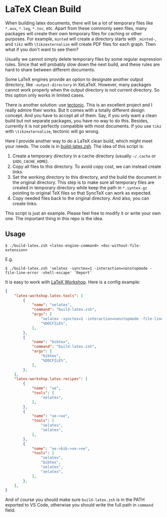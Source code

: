 # LaTeX Clean Build

When building latex documents, there will be a lot of temporary files like `*.aux`, `*.log`, `*.toc`, etc. Apart from these commonly seen files, many packages will create their own temporary files for caching or other purposes. For example, `minted` will create a directory starts with `_minted-`, and `tikz` with `\tikzexternalize` will create PDF files for each graph. Then what if you don't want to see them?

Usually we cannot simply delete temporary files by some regular expression rules. Since that will probably slow down the next build, and these rules are hard to share between different documents.

Some LaTeX engines provide an option to designate another output directory, like `-output-directory` in XeLaTeX. However, many packages cannot work properly when the output directory is not current directory. So this option only works in limited cases.

There is another solution: use [tectonic](https://github.com/tectonic-typesetting/tectonic). This is an excellent project and I really admire their works. But it comes with a totally different design concept. And you have to accept all of them. Say, if you only want a clean build but not separate packages, you have no way to do this. Besides, currently it is not perfectly compatible with most documents. If you use `tikz` with `\tikzexternalize`, tectonic will go wrong.

Here I provide another way to do a LaTeX clean build, which might meet your needs. The code is in [build-latex.zsh](/build-latex.zsh). The idea of this script is:

1. Create a temporary directory in a cache directory (usually `~/.cache` or `$XDG_CACHE_HOME`).
1. Copy all files to this directory. To avoid copy cost, we can instead create links.
1. Set the working directory to this directory, and the build the document in the original directory. This step is to make sure all temporary files are created in temporary directory while keep the path in `*.syntex.gz` pointing to original TeX files so that SyncTeX can work as expected.
1. Copy needed files back to the original directory. And also, you can create links.

This script is just an example. Please feel free to modify it or write your own one. The important thing in this repo is the idea.

## Usage

```console
$ ./build-latex.zsh <latex-engine-command> <doc-without-file-extension>
```

E.g.

```console
$ ./build-latex.zsh 'xelatex -synctex=1 -interaction=nonstopmode -file-line-error -shell-escape' 'Report'
```

It is easy to work with [LaTeX Workshop](https://github.com/James-Yu/LaTeX-Workshop). Here is a config example:

```json
{
    "latex-workshop.latex.tools": [
        {
            "name": "xelatex",
            "command": "build-latex.zsh",
            "args": [
                "xelatex -synctex=1 -interaction=nonstopmode -file-line-error -shell-escape",
                "%DOCFILE%",
            ],
        },
        {
            "name": "bibtex",
            "command": "build-latex.zsh",
            "args": [
                "bibtex",
                "%DOCFILE%",
            ],
        },
    ],
    "latex-workshop.latex.recipes": [
        {
            "name": "xe",
            "tools": [
                "xelatex",
            ],
        },
        {
            "name": "xe->xe",
            "tools": [
                "xelatex",
                "xelatex",
            ],
        },
        {
            "name": "xe->bib->xe->xe",
            "tools": [
                "xelatex",
                "bibtex",
                "xelatex",
                "xelatex",
            ],
        },
    ],
}
```

And of course you should make sure `build-latex.zsh` is in the PATH exported to VS Code, otherwise you should write the full path in `command` field.
